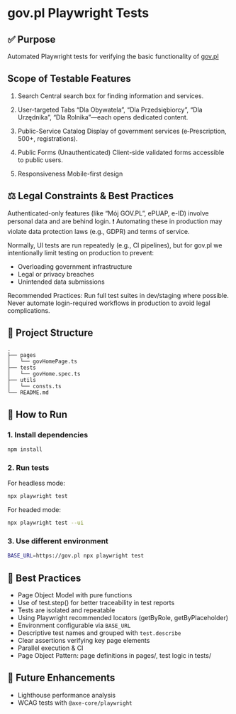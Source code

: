 # gov.pl Playwright Tests

## ✅ Purpose

Automated Playwright tests for verifying the basic functionality of [gov.pl](https://www.gov.pl/)

## Scope of Testable Features

1. Search
   Central search box for finding information and services.

2. User-targeted Tabs
   “Dla Obywatela”, “Dla Przedsiębiorcy”, “Dla Urzędnika”, “Dla Rolnika”—each opens dedicated content.

3. Public-Service Catalog
   Display of government services (e‑Prescription, 500+, registrations).

4. Public Forms (Unauthenticated)
   Client-side validated forms accessible to public users.

5. Responsiveness
   Mobile-first design

## ⚖️ Legal Constraints & Best Practices

Authenticated-only features (like “Mój GOV.PL”, ePUAP, e-ID) involve personal data and are behind login.
❗ Automating these in production may violate data protection laws (e.g., GDPR) and terms of service.

Normally, UI tests are run repeatedly (e.g., CI pipelines), but for gov.pl we intentionally limit testing on production to prevent:

- Overloading government infrastructure
- Legal or privacy breaches
- Unintended data submissions

Recommended Practices:
Run full test suites in dev/staging where possible.
Never automate login-required workflows in production to avoid legal complications.

## 📂 Project Structure

```
.
├── pages
│   └── govHomePage.ts
├── tests
│   └── govHome.spec.ts
├── utils
│   └── consts.ts
└── README.md
```

## 🚀 How to Run

### 1. Install dependencies

```bash
npm install
```

### 2. Run tests

For headless mode:

```bash
npx playwright test
```

For headed mode:

```bash
npx playwright test --ui
```

### 3. Use different environment

```bash
BASE_URL=https://gov.pl npx playwright test
```

## 🔧 Best Practices

- Page Object Model with pure functions
- Use of test.step() for better traceability in test reports
- Tests are isolated and repeatable
- Using Playwright recommended locators (getByRole, getByPlaceholder)
- Environment configurable via `BASE_URL`
- Descriptive test names and grouped with `test.describe`
- Clear assertions verifying key page elements
- Parallel execution & CI
- Page Object Pattern: page definitions in pages/, test logic in tests/

## 🔄 Future Enhancements

- Lighthouse performance analysis
- WCAG tests with `@axe-core/playwright`
